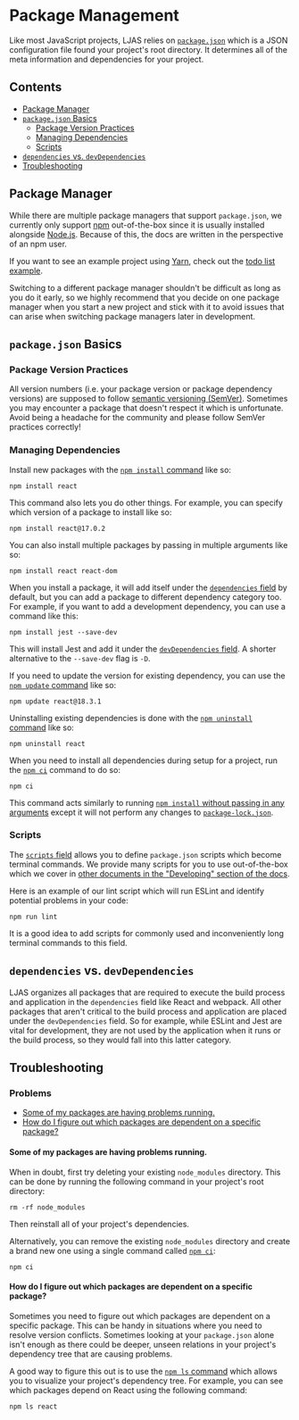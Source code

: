 # Package Management

Like most JavaScript projects, LJAS relies on [`package.json`](https://docs.npmjs.com/cli/v10/configuring-npm/package-json) which is a JSON configuration file found your project's root directory. It determines all of the meta information and dependencies for your project.

## Contents

-   [Package Manager](#package-manager)
-   [`package.json` Basics](#packagejson-basics)
    -   [Package Version Practices](#package-version-practices)
    -   [Managing Dependencies](#managing-dependencies)
    -   [Scripts](#scripts)
-   [`dependencies` vs. `devDependencies`](#dependencies-vs-devdependencies)
-   [Troubleshooting](#troubleshooting)

## Package Manager

While there are multiple package managers that support `package.json`, we currently only support [npm](https://npmjs.com) out-of-the-box since it is usually installed alongside [Node.js](https://nodejs.org). Because of this, the docs are written in the perspective of an npm user.

If you want to see an example project using [Yarn](https://yarnpkg.com), check out the [todo list example](../../examples/todo-list).

Switching to a different package manager shouldn't be difficult as long as you do it early, so we highly recommend that you decide on one package manager when you start a new project and stick with it to avoid issues that can arise when switching package managers later in development.

## `package.json` Basics

### Package Version Practices

All version numbers (i.e. your package version or package dependency versions) are supposed to follow [semantic versioning (SemVer)](https://semver.org). Sometimes you may encounter a package that doesn't respect it which is unfortunate. Avoid being a headache for the community and please follow SemVer practices correctly!

### Managing Dependencies

Install new packages with the [`npm install` command](https://docs.npmjs.com/cli/v6/commands/npm-install) like so:

```console
npm install react
```

This command also lets you do other things. For example, you can specify which version of a package to install like so:

```console
npm install react@17.0.2
```

You can also install multiple packages by passing in multiple arguments like so:

```console
npm install react react-dom
```

When you install a package, it will add itself under the [`dependencies` field](https://docs.npmjs.com/cli/v10/configuring-npm/package-json#dependencies) by default, but you can add a package to different dependency category too. For example, if you want to add a development dependency, you can use a command like this:

```console
npm install jest --save-dev
```

This will install Jest and add it under the [`devDependencies` field](https://docs.npmjs.com/cli/v10/configuring-npm/package-json#devdependencies). A shorter alternative to the `--save-dev` flag is `-D`.

If you need to update the version for existing dependency, you can use the [`npm update` command](https://docs.npmjs.com/cli/v10/commands/npm-update) like so:

```console
npm update react@18.3.1
```

Uninstalling existing dependencies is done with the [`npm uninstall` command](https://docs.npmjs.com/cli/v6/commands/npm-uninstall) like so:

```console
npm uninstall react
```

When you need to install all dependencies during setup for a project, run the [`npm ci`](https://docs.npmjs.com/cli/v10/commands/npm-ci) command to do so:

```console
npm ci
```

This command acts similarly to running [`npm install` without passing in any arguments](https://docs.npmjs.com/cli/v10/commands/npm-install#description) except it will not perform any changes to [`package-lock.json`](https://docs.npmjs.com/cli/v10/configuring-npm/package-lock-json).

### Scripts

The [`scripts` field](https://docs.npmjs.com/cli/v10/configuring-npm/package-json#scripts) allows you to define `package.json` scripts which become terminal commands. We provide many scripts for you to use out-of-the-box which we cover in [other documents in the "Developing" section of the docs](../developing).

Here is an example of our lint script which will run ESLint and identify potential problems in your code:

```console
npm run lint
```

It is a good idea to add scripts for commonly used and inconveniently long terminal commands to this field.

## `dependencies` vs. `devDependencies`

LJAS organizes all packages that are required to execute the build process and application in the `dependencies` field like React and webpack. All other packages that aren't critical to the build process and application are placed under the `devDependencies` field. So for example, while ESLint and Jest are vital for development, they are not used by the application when it runs or the build process, so they would fall into this latter category.

## Troubleshooting

### Problems

-   [Some of my packages are having problems running.](#some-of-my-packages-are-having-problems-running)
-   [How do I figure out which packages are dependent on a specific package?](#how-do-i-figure-out-which-packages-are-dependent-on-a-specific-package)

#### Some of my packages are having problems running.

When in doubt, first try deleting your existing `node_modules` directory. This can be done by running the following command in your project's root directory:

```console
rm -rf node_modules
```

Then reinstall all of your project's dependencies.

Alternatively, you can remove the existing `node_modules` directory and create a brand new one using a single command called [`npm ci`](https://docs.npmjs.com/cli/v10/commands/npm-ci):

```console
npm ci
```

#### How do I figure out which packages are dependent on a specific package?

Sometimes you need to figure out which packages are dependent on a specific package. This can be handy in situations where you need to resolve version conflicts. Sometimes looking at your `package.json` alone isn't enough as there could be deeper, unseen relations in your project's dependency tree that are causing problems.

A good way to figure this out is to use the [`npm ls` command](https://docs.npmjs.com/cli/v6/commands/npm-ls) which allows you to visualize your project's dependency tree. For example, you can see which packages depend on React using the following command:

```console
npm ls react
```
